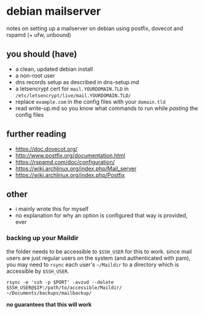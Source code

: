 # debian mailserver

notes on setting up a mailserver on debian using postfix, dovecot and rspamd (+ ufw, unbound)

## you should (have)
* a clean, updated debian install
* a non-root user
* dns records setup as described in dns-setup.md
* a letsencrypt cert for `mail.YOURDOMAIN.TLD` in `/etc/letsencrypt/live/mail.YOURDOMAIN.TLD/`
* replace `example.com` in the config files with your `domain.tld`
* read write-up.md so you know what commands to run while *pasting* the config files

## further reading
* https://doc.dovecot.org/
* http://www.postfix.org/documentation.html
* https://rspamd.com/doc/configuration/
* https://wiki.archlinux.org/index.php/Mail_server
* https://wiki.archlinux.org/index.php/Postfix

## other
* i mainly wrote this for myself
* no explanation for why an option is configured that way is provided, ever

### backing up your Maildir
the folder needs to be accessible to `$SSH_USER` for this to work. since mail users are just regular users on the system (and authenticated with pam), you may need to `rsync` each user's `~/Maildir` to a directory which is accessible by `$SSH_USER`.

`rsync -e 'ssh -p $PORT' -avzud --delete $SSH_USER@$IP:/path/to/accessible/Maildir/ ~/Documents/backups/mailbackup/`

**no guarantees that this will work**
